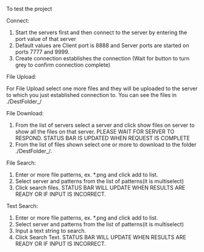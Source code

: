 To test the project 
  

Connect:
 
1. Start the servers first and then connect to   the server by entering the port value of that server 
2. Default values are Client port is 8888 and   Server ports are started on ports 7777 and 9999. 
3. Create connection establishes the connection  (Wait for button to turn grey to confirm connection complete) 
  

File Upload:
 
For File Upload select one more files and they   will be uploaded to the server to which you just established connection to. 
You can see the files in ./DestFolder_<serverPort>/
  

File Download:
 
1. From the list of servers select a server and   click show files on server to show all the files on that server. 
PLEASE WAIT FOR SERVER TO RESPOND. STATUS BAR IS UPDATED WHEN REQUEST IS COMPLETE 
2. From the list of files shown select one or more to download to the folder ./DestFolder_<clientPort>/.  
  

File Search:
 
1. Enter or more file patterns, ex. *.png	and click add to list. 
2. Select server and patterns from the list of patterns(it is multiselect) 
3. Click search files. 
STATUS BAR WILL UPDATE WHEN RESULTS ARE READY OR IF INPUT IS INCORRECT. 

Text Search:
 
1. Enter or more file patterns, ex. *.png	and click add to list. 
2. Select server and patterns from the list of patterns(it is multiselect) 
3. Input a text string to search. 
4. Click Search Text. 
STATUS BAR WILL UPDATE WHEN RESULTS ARE READY OR IF INPUT IS INCORRECT. 